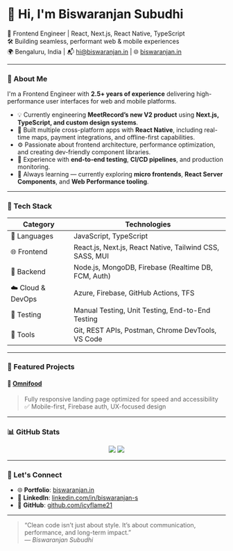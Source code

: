 # 👋 Hi, I'm Biswaranjan Subudhi

🎯 Frontend Engineer | React, Next.js, React Native, TypeScript  
🛠 Building seamless, performant web & mobile experiences  
🌍 Bengaluru, India | 📬 hi@biswaranjan.in | 🌐 [biswaranjan.in](https://www.biswaranjan.in)

---

### 🚀 About Me

I'm a Frontend Engineer with **2.5+ years of experience** delivering high-performance user interfaces for web and mobile platforms.

- 💡 Currently engineering **MeetRecord’s new V2 product** using **Next.js, TypeScript, and custom design systems**.
- 📱 Built multiple cross-platform apps with **React Native**, including real-time maps, payment integrations, and offline-first capabilities.
- ⚙️ Passionate about frontend architecture, performance optimization, and creating dev-friendly component libraries.
- 🧪 Experience with **end-to-end testing**, **CI/CD pipelines**, and production monitoring.
- 🌱 Always learning — currently exploring **micro frontends**, **React Server Components**, and **Web Performance tooling**.

---

### 💼 Tech Stack

| Category     | Technologies |
|--------------|--------------|
| 🧠 Languages  | JavaScript, TypeScript |
| 🌐 Frontend  | React.js, Next.js, React Native, Tailwind CSS, SASS, MUI |
| 🔌 Backend   | Node.js, MongoDB, Firebase (Realtime DB, FCM, Auth) |
| ☁️ Cloud & DevOps | Azure, Firebase, GitHub Actions, TFS |
| 🧪 Testing    | Manual Testing, Unit Testing, End-to-End Testing |
| 🔧 Tools     | Git, REST APIs, Postman, Chrome DevTools, VS Code |

---

### 📌 Featured Projects

#### 🔹 [Omnifood](https://omnifood.in/)
> Fully responsive landing page optimized for speed and accessibility  
> ✅ Mobile-first, Firebase auth, UX-focused design

---

### 📊 GitHub Stats

<p align="center">
  <img src="https://github-readme-stats.vercel.app/api?username=icyflame21&show_icons=true&theme=github_dark&hide_border=true" />
  <img src="https://github-readme-stats.vercel.app/api/top-langs/?username=icyflame21&layout=compact&theme=github_dark&hide_border=true" />
</p>

---

### 🤝 Let's Connect

- 🌐 **Portfolio**: [biswaranjan.in](https://www.biswaranjan.in)
- 💼 **LinkedIn**: [linkedin.com/in/biswaranjan-s](https://www.linkedin.com/in/biswaranjan-s/)
- 🧠 **GitHub**: [github.com/icyflame21](https://github.com/icyflame21)

---

> “Clean code isn’t just about style. It’s about communication, performance, and long-term impact.”  
> — *Biswaranjan Subudhi*
